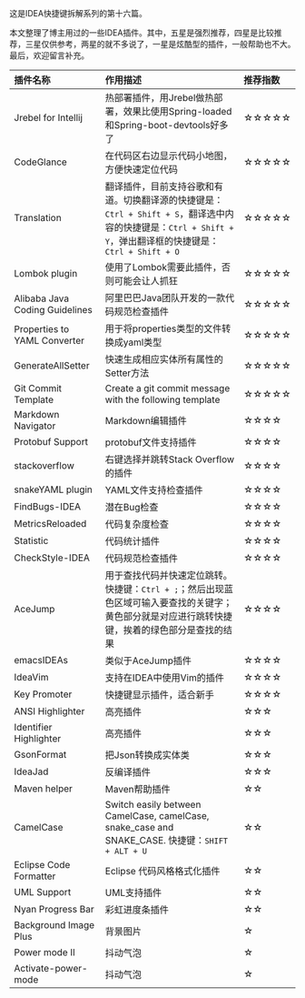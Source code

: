这是IDEA快捷键拆解系列的第十六篇。

本文整理了博主用过的一些IDEA插件。其中，五星是强烈推荐，四星是比较推荐，三星仅供参考，两星的就不多说了，一星是炫酷型的插件，一般帮助也不大。最后，欢迎留言补充。

| 插件名称 | 作用描述 | 推荐指数 |
| :--- | :--- | :--- |
| Jrebel for Intellij | 热部署插件，用Jrebel做热部署，效果比使用Spring-loaded和Spring-boot-devtools好多了 | ☆☆☆☆☆ |
| CodeGlance | 在代码区右边显示代码小地图，方便快速定位代码 | ☆☆☆☆☆ |
| Translation | 翻译插件，目前支持谷歌和有道。切换翻译源的快捷键是：`Ctrl + Shift + S`，翻译选中内容的快捷键是：`Ctrl + Shift + Y`，弹出翻译框的快捷键是：`Ctrl + Shift + O` | ☆☆☆☆☆ |
| Lombok plugin | 使用了Lombok需要此插件，否则可能会让人抓狂 | ☆☆☆☆☆ |
| Alibaba Java Coding Guidelines | 阿里巴巴Java团队开发的一款代码规范检查插件 | ☆☆☆☆☆ |
| Properties to YAML Converter | 用于将properties类型的文件转换成yaml类型 | ☆☆☆☆☆ |
| GenerateAllSetter | 快速生成相应实体所有属性的Setter方法 | ☆☆☆☆☆ |
| Git Commit Template | Create a git commit message with the following template | ☆☆☆☆☆ |
| Markdown Navigator | Markdown编辑插件 | ☆☆☆☆ |
| Protobuf Support | protobuf文件支持插件 | ☆☆☆☆ |
| stackoverflow | 右键选择并跳转Stack Overflow的插件 | ☆☆☆☆ |
| snakeYAML plugin | YAML文件支持检查插件 | ☆☆☆☆ |
| FindBugs-IDEA | 潜在Bug检查 | ☆☆☆☆ |
| MetricsReloaded | 代码复杂度检查 | ☆☆☆☆ |
| Statistic | 代码统计插件 | ☆☆☆☆ |
| CheckStyle-IDEA | 代码规范检查插件 | ☆☆☆☆ |
| AceJump | 用于查找代码并快速定位跳转。快捷键：`Ctrl + ;`；然后出现蓝色区域可输入要查找的关键字；黄色部分就是对应进行跳转快捷键，挨着的绿色部分是查找的结果 | ☆☆☆☆ |
| emacsIDEAs | 类似于AceJump插件 | ☆☆☆☆ |
| IdeaVim | 支持在IDEA中使用Vim的插件 | ☆☆☆☆ |
| Key Promoter | 快捷键显示插件，适合新手 | ☆☆☆☆ |
| ANSI Highlighter | 高亮插件 | ☆☆☆ |
| Identifier Highlighter | 高亮插件 | ☆☆☆ |
| GsonFormat | 把Json转换成实体类 | ☆☆☆ |
| IdeaJad | 反编译插件 | ☆☆☆ |
| Maven helper | Maven帮助插件 | ☆☆ |
| CamelCase | Switch easily between CamelCase, camelCase, snake\_case and SNAKE\_CASE. 快捷键：`SHIFT + ALT + U` | ☆☆ |
| Eclipse Code Formatter | Eclipse 代码风格格式化插件 | ☆☆ |
| UML Support | UML支持插件 | ☆☆ |
| Nyan Progress Bar | 彩虹进度条插件 | ☆☆ |
| Background Image Plus | 背景图片 | ☆ |
| Power mode II | 抖动气泡 | ☆ |
| Activate-power-mode | 抖动气泡 | ☆ |




